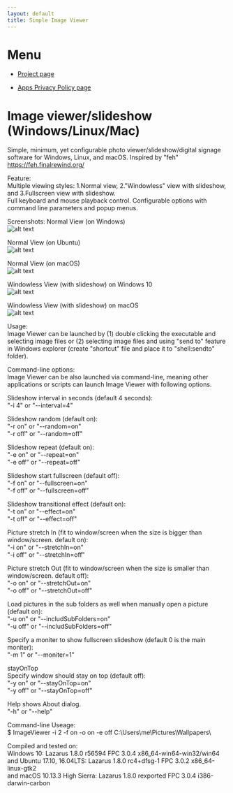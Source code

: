 ```yaml
---
layout: default
title: Simple Image Viewer
---
```


# Menu
  
* [Project page](https://github.com/torumyax/Image-viewer)  

* [Apps Privacy Policy page](https://torumyax.github.io/Image-viewer/app-privacy-policy/)  


# Image viewer/slideshow (Windows/Linux/Mac)
Simple, minimum, yet configurable photo viewer/slideshow/digital signage software for Windows, Linux, and macOS. Inspired by "feh" https://feh.finalrewind.org/

Feature:  
Multiple viewing styles: 1.Normal view, 2."Windowless" view with slideshow, and 3.Fullscreen view with slideshow.   
Full keyboard and mouse playback control. 
Configurable options with command line parameters and popup menus.  

Screenshots:
Normal View (on Windows)  
![alt text](https://github.com/torumyax/Image-viewer/blob/master/files/bin/ImageViewerScreenshot1.png?raw=true)

Normal View (on Ubuntu)  
![alt text](https://github.com/torumyax/Image-viewer/blob/master/files/bin/Screenshot%20from%202018-02-20%2021-19-26.jpg?raw=true)

Normal View (on macOS)  
![alt text](https://github.com/torumyax/Image-viewer/blob/master/files/bin/Mac%202018-02-20%2018.34.57.png?raw=true)

Windowless View (with slideshow) on Windows 10  
![alt text](https://github.com/torumyax/Image-viewer/blob/master/files/bin/ImageViewerScreenshot3.png?raw=true)

Windowless View (with slideshow) on macOS  
![alt text](https://github.com/torumyax/Image-viewer/blob/master/files/bin/macOS-inFrameScreenshot-2018-02-20%2023.56.00.png?raw=true)

Usage:  
Image Viewer can be launched by (1) double clicking the executable and selecting image files or (2) selecting image files and using "send to" feature in Windows explorer (create "shortcut" file and place it to "shell:sendto" folder).

Command-line options:  
Image Viewer can be also launched via command-line, meaning other applications or scripts can launch Image Viewer with following options.  
   
Slideshow interval in seconds (default 4 seconds):  
"-i 4" or "--interval=4"  
  
Slideshow random (default on):  
"-r on" or "--random=on"  
"-r off" or "--random=off"  
  
Slideshow repeat (default on):  
"-e on" or "--repeat=on"  
"-e off" or "--repeat=off"  
  
Slideshow start fullscreen (default off):  
"-f on" or "--fullscreen=on"  
"-f off" or "--fullscreen=off"  
  
Slideshow transitional effect (default on):  
"-t on" or "--effect=on"  
"-t off" or "--effect=off"  
  
Picture stretch In (fit to window/screen when the size is bigger than window/screen. default on):  
"-i on" or "--stretchIn=on"  
"-i off" or "--stretchIn=off"  
  
Picture stretch Out (fit to window/screen when the size is smaller than window/screen. default off):  
"-o on" or "--stretchOut=on"  
"-o off" or "--stretchOut=off"  
  
Load pictures in the sub folders as well when manually open a picture (default on):  
"-u on" or "--includSubFolders=on"  
"-u off" or "--includSubFolders=off"  
  
Specify a moniter to show fullscreen slideshow (default 0 is the main moniter):  
"-m 1" or "--moniter=1"   
  
stayOnTop  
Specify window should stay on top (default off):  
"-y on" or "--stayOnTop=on"  
"-y off" or "--stayOnTop=off"  

Help shows About dialog.  
"-h" or "--help"  
  
Command-line Useage:    
$ ImageViewer -i 2 -f on -o on -e off C:\Users\me\Pictures\Wallpapers\

 
 
Compiled and tested on:   
Windows 10: Lazarus 1.8.0 r56594 FPC 3.0.4 x86_64-win64-win32/win64  
and Ubuntu 17.10, 16.04LTS: Lazarus 1.8.0 rc4+dfsg-1 FPC 3.0.2 x86_64-linux-gtk2  
and macOS 10.13.3 High Sierra: Lazarus 1.8.0 rexported FPC 3.0.4 i386-darwin-carbon  
